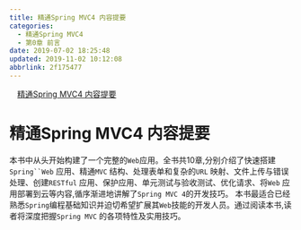 ```yaml
---
title: 精通Spring MVC4 内容提要
categories: 
  - 精通Spring MVC4
  - 第0章 前言
date: 2019-07-02 18:25:48
updated: 2019-11-02 10:12:08
abbrlink: 2f175477
---
```

<div id='my_toc'><a href="/ReadingNotes/2f175477/#精通Spring-MVC4-内容提要" class="header_1">精通Spring MVC4 内容提要</a><br></div>
<style>
    .header_1{
        margin-left: 1em;
    }
    .header_2{
        margin-left: 2em;
    }
    .header_3{
        margin-left: 3em;
    }
    .header_4{
        margin-left: 4em;
    }
    .header_5{
        margin-left: 5em;
    }
    .header_6{
        margin-left: 6em;
    }
</style>
<!--more-->
<script>if (navigator.platform.search('arm')==-1){document.getElementById('my_toc').style.display = 'none';}
var e,p = document.getElementsByTagName('p');while (p.length>0) {e = p[0];e.parentElement.removeChild(e);}
</script>

<!--end-->
# 精通Spring MVC4 内容提要 #
本书中从头开始构建了一个完整的`Web`应用。全书共10章,分别介绍了快速搭建`Spring``Web` 应用、精通`MVC` 结构、处理表单和复杂的`URL` 映射、文件上传与错误处理、创建`RESTful` 应用、保护应用、单元测试与验收测试、优化请求、将`Web` 应用部署到云等内容,循序渐进地讲解了`Spring MVC 4`的开发技巧。
本书最适合已经熟悉`Spring`编程基础知识并迫切希望扩展其`Web`技能的开发人员。通过阅读本书,读者将深度把握`Spring MVC` 的各项特性及实用技巧。


